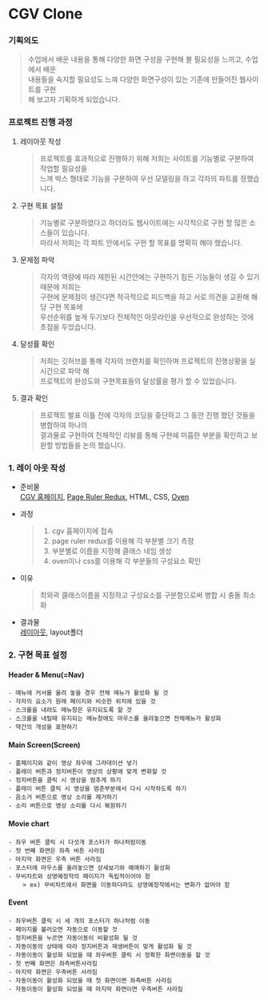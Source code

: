 CGV Clone
=====
### 기획의도
> 수업에서 배운 내용을 통해 다양한 화면 구성을 구현해 볼 필요성을 느끼고, 수업에서 배운   
> 내용들을 숙지할 필요성도 느껴 다양한 화면구성이 있는 기존에 만들어진 웹사이트를 구현   
> 해 보고자 기획하게 되었습니다.

### 프로젝트 진행 과정


1. 레이아웃 작성
	> 프로젝트를 효과적으로 진행하기 위해 저희는 사이트를 기능별로 구분하여 작업할 필요성을   
	> 느껴 박스 형태로 기능을 구분하여 우선 모델링을 하고 각자의 파트를 정했습니다.
2. 구현 목표 설정
	> 기능별로 구분하였다고 하더라도 웹사이트에는 시각적으로 구현 할 많은 소스들이 있습니다.   
	> 따라서 저희는 각 파트 안에서도 구현 할 목표를 명확히 해야 했습니다.
3. 문제점 파악
	> 각자의 역량에 따라 제한된 시간안에는 구현하기 힘든 기능들이 생길 수 있기때문에 저희는   
	> 구현에 문제점이 생긴다면 적극적으로 피드백을 하고 서로 의견을 교환해 해당 구현 목표에   
	> 우선순위를 높게 두기보다 전체적인 아웃라인을 우선적으로 완성하는 것에 초점을 두었습니다.
4. 달성률 확인
	> 저희는 깃허브를 통해 각자의 브랜치를 확인하며 프로젝트의 진행상황을 실시간으로 파악 해   
	> 프로젝트의 완성도와 구현목표들의 달성률을 평가 할 수 있었습니다.
5. 결과 확인
	> 프로젝트 발표 이틀 전에 각자의 코딩을 중단하고 그 동안 진행 했던 것들을 병합하여 하나의   
	> 결과물로 구현하여 전체적인 리뷰를 통해 구현에 미흡한 부분을 확인하고 보완할 방법들을 논의 했습니다.

### 1. 레이 아웃 작성
- 준비물   
[CGV 홈페이지](https://cgv.co.kr/), [Page Ruler Redux](https://chrome.google.com/webstore/detail/page-ruler-redux/giejhjebcalaheckengmchjekofhhmal?hl=ko), HTML, CSS, [Oven](https://ovenapp.io)
 - 과정
	> 1. cgv 홈페이지에 접속
	> 2. page ruler redux를 이용해 각 부분별 크기 측정
	> 3. 부분별로 이름을 지정해 클래스 네임 생성
	> 4. oven이나 css를 이용해 각 부분들의 구성요소 확인

- 이유
	> 최외곽 클래스이름을 지정하고 구성요소를 구분함으로써 병합 시 충돌 최소화
- 결과물   
[레이아웃](https://cottony-property-595.notion.site/8314531d329b492793d0197f28a05c26), layout폴더

### 2. 구현 목표 설정
#### Header & Menu(=Nav)
	- 메뉴에 커서를 올려 놓을 경우 전체 메뉴가 활성화 될 것
	- 각자의 요소가 원래 페이지와 비슷한 위치에 있을 것
	- 스크롤을 내려도 메뉴창은 유지되도록 할 것
	- 스크롤을 내릴때 유지되는 메뉴창에도 마우스를 올려놓으면 전체메뉴가 활성화
	- 약간의 개성을 표현하기
#### Main Screen(Screen)
	- 홈페이지와 같이 영상 좌우에 그라데이션 넣기
	- 플레이 버튼과 정지버튼이 영상의 상황에 맞게 변화할 것
	- 정지버튼을 클릭 시 영상을 멈추게 하기
	- 플레이 버튼 클릭 시 영상을 멈춘부분에서 다시 시작하도록 하기
	- 음소거 버튼으로 영상 소리를 제거하기
	- 소리 버튼으로 영상 소리를 다시 복원하기
#### Movie chart
	- 좌우 버튼 클릭 시 다섯개 포스터가 하나처럼이동
	- 첫 번째 화면은 좌측 버튼 사라짐
	- 마지막 화면은 우측 버튼 사라짐
	- 포스터에 마우스를 올려놓으면 상세보기와 예매하기 활성화
	- 무비차트와 상영예정작의 페이지가 독립적이어야 함
		> ex) 무비차트에서 화면을 이동하더라도 상영예정작에서는 변화가 없어야 함
#### Event
	
	- 좌우버튼 클릭 시 세 개의 포스터가 하나처럼 이동
	- 페이지를 불러오면 자동으로 이동할 것
	- 정지버튼을 누르면 자동이동이 비활성화 될 것
	- 자동이동의 상태에 따라 정지버튼과 재생버튼이 맞게 활성화 될 것
	- 자동이동이 활성화 되었을 때 좌우버튼 클릭 시 정확한 화면이동을 할 것
	- 첫 번째 화면은 좌측버튼사라짐
	- 마지막 화면은 우측버튼 사라짐
	- 자동이동이 활성화 되었을 때 첫 화면이면 좌측버튼 사라짐
	- 자동이동이 활성화 되었을 때 마지막 화면이면 우측버튼 사라짐
